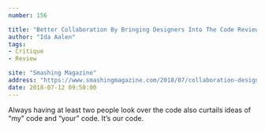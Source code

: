 ```yaml
---
number: 156

title: "Better Collaboration By Bringing Designers Into The Code Review Process"
author: "Ida Aalen"
tags:
- Critique
- Review

site: "Smashing Magazine"
address: "https://www.smashingmagazine.com/2018/07/collaboration-designers-code-review-process/"
date: 2018-07-12 09:50:00
---
```


Always having at least two people look over the code also curtails ideas of “my” code and “your” code. It’s our code.
